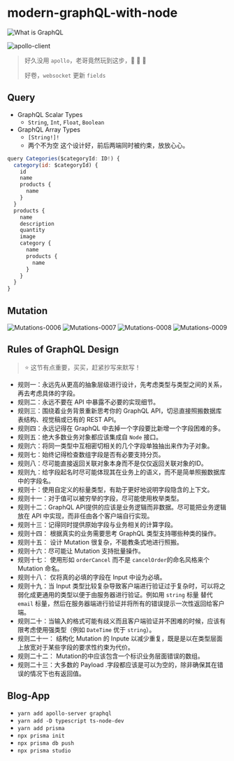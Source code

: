 # modern-graphQL-with-node

![What is GraphQL](https://user-images.githubusercontent.com/10555820/157201871-6cc1ca7a-fa87-4937-9724-6f7af19d9bd6.jpg)

![apollo-client](https://user-images.githubusercontent.com/10555820/157202235-82bc0858-0dd2-482d-9d66-28962815d917.jpg)

> 好久没用 `apollo`，老哥竟然玩到这步，🐂 🐂 🐂
>
> 好卷，`websocket` 更新 `fields`

## Query

- GraphQL Scalar Types
  - `String`, `Int`, `Float`, `Boolean`
- GraphQL Array Types
  - `[String!]!`
  - 两个不为空 这个设计好，前后两端同时被约束，放放心心。

```js
query Categories($categoryId: ID!) {
  category(id: $categoryId) {
    id
    name
    products {
      name
    }
  }
  products {
    name
    description
    quantity
    image
    category {
      name
      products {
        name
      }
    }
  }
}
```

## Mutation

![Mutations-0006](https://user-images.githubusercontent.com/10555820/157180529-0d050484-8f40-41fd-a890-a03318f30732.jpg)
![Mutations-0007](https://user-images.githubusercontent.com/10555820/157180543-ca566970-0e0f-45b6-9d3e-e3b8d1bf4893.jpg)
![Mutations-0008](https://user-images.githubusercontent.com/10555820/157180547-d1911d59-c517-427a-9cb8-8da6527b6485.jpg)
![Mutations-0009](https://user-images.githubusercontent.com/10555820/157180557-57e0336e-d6c2-4980-b8ec-877f645d37f4.jpg)

## Rules of GraphQL Design

> ⭐️ 这节有点重要，买买，赶紧抄写来默写！

- 规则一：永远先从更高的抽象层级进行设计，先考虑类型与类型之间的关系，再去考虑具体的字段。
- 规则二：永远不要在 API 中暴露不必要的实现细节。
- 规则三：围绕着业务背景重新思考你的 GraphQL API，切忌直接照搬数据库表结构、视觉稿或已有的 REST API。
- 规则四：永远记得在 GraphQL 中去掉一个字段要比新增一个字段困难的多。
- 规则五：绝大多数业务对象都应该集成自 `Node` 接口。
- 规则六：将同一类型中互相密切相关的几个字段单独抽出来作为子对象。
- 规则七：始终记得检查数组字段是否有必要支持分页。
- 规则八：尽可能直接返回关联对象本身而不是仅仅返回关联对象的ID。
- 规则九：给字段起名时尽可能体现其在业务上的语义，而不是简单照搬数据库中的字段名。
- 规则十：使用自定义的标量类型，有助于更好地说明字段隐含的上下文。
- 规则十一：对于值可以被穷举的字段，尽可能使用枚举类型。
- 规则十二：GraphQL API提供的应该是业务逻辑而非数据。尽可能把业务逻辑放在 API 中实现，而非任由各个客户端自行实现。
- 规则十三：记得同时提供原始字段与业务相关的计算字段。
- 规则十四： 根据真实的业务需要思考 GraphQL 类型支持哪些种类的操作。
- 规则十五： 设计 Mutation 很复杂，不能教条式地进行照搬。
- 规则十六：尽可能让 Mutation 支持批量操作。
- 规则十七： 使用形如 `orderCancel` 而不是 `cancelOrder`的命名风格来个 Mutation 命名。
- 规则十八： 仅将真的必填的字段在 Input 中设为必填。
- 规则十九：当 Input 类型比较复杂导致客户端进行验证过于复杂时，可以将之弱化成更通用的类型以便于由服务器进行验证。例如用 `string` 标量 替代 `email` 标量，然后在服务器端进行验证并将所有的错误提示一次性返回给客户端。
- 规则二十：当输入的格式可能有歧义而且客户端验证并不困难的时候，应该有限考虑使用强类型（例如 `DateTime` 优于 `string`）。
- 规则二十一： 结构化 Mutation 的 Inpute 以减少重复，既是是以在类型层面上放宽对于某些字段的要求性约束为代价。
- 规则二十二： Mutation的中应该包含一个标识业务层面错误的数组。
- 规则二十三：大多数的 Payload .字段都应该是可以为空的，除非确保其在错误的情况下也有返回值。

## Blog-App

- `yarn add apollo-server graphql`
- `yarn add -D typescript ts-node-dev`
- `yarn add prisma`
- `npx prisma init`
- `npx prisma db push`
- `npx prisma studio`
